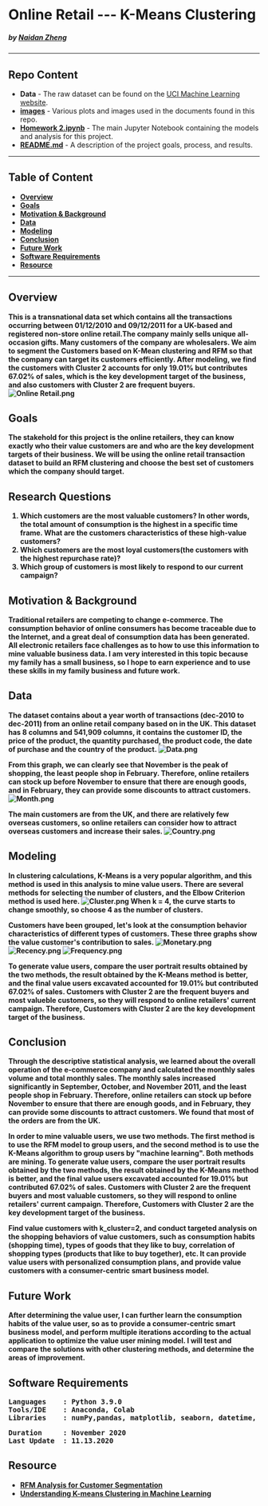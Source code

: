 # Online Retail --- K-Means Clustering

#####    by <b>[Naidan Zheng](https://github.com/Naidanzheng)</b>

---

## Repo Content
- <b>Data</b> - The raw dataset can be found on the [UCI Machine Learning website](https://archive.ics.uci.edu/ml/datasets/Online+Retail). 
- <b>[images](https://github.com/Naidanzheng/Homework-2/blob/Master/Image)</b> - Various plots and images used in the documents found in this repo.
- <b>[Homework 2.ipynb](https://github.com/Naidanzheng/Homework-2/blob/Master/DATA602%20Project%201.ipynb)</b> - The main Jupyter Notebook containing the models and analysis for this project.
- <b>[README.md](README.md)</b> - A description of the project goals, process, and results.

---


## Table of Content
- <b>[Overview](https://github.com/Naidanzheng/Homework-2/blob/Master/README.md#overview) 
- <b>[Goals](https://github.com/Naidanzheng/Homework-2/blob/Master/README.md#goals) 
- <b>[Motivation & Background](https://github.com/Naidanzheng/Homework-2/blob/Master/README.md#motivation--background) 
- <b>[Data](https://github.com/Naidanzheng/Homework-2/blob/Master/README.md#data) 
- <b>[Modeling](https://github.com/Naidanzheng/Homework-2/blob/Master/README.md#modeling) 
- <b>[Conclusion](https://github.com/Naidanzheng/Homework-2/blob/Master/README.md#conclusion) 
- <b>[Future Work](https://github.com/Naidanzheng/Homework-2/blob/Master/README.md#future-work) 
- <b>[Software Requirements](https://github.com/Naidanzheng/Homework-2/blob/Master/README.md#software-requirements) 
- <b>[Resource](https://github.com/Naidanzheng/Homework-2/blob/Master/README.md#resource) 

---
## Overview
This is a transnational data set which contains all the transactions occurring between 01/12/2010 and 09/12/2011 for a UK-based and registered non-store online retail.The company mainly sells unique all-occasion gifts. Many customers of the company are wholesalers. We aim to segment the Customers based on K-Mean clustering and RFM so that the company can target its customers efficiently. After modeling, we find the customers with Cluster 2 accounts for only 19.01% but contributes 67.02% of sales, which is the key development target of the business, and also customers with Cluster 2 are frequent buyers.
![Online Retail.png](https://github.com/Naidanzheng/Homework-2/blob/Master/Image/Online%20Retail.png)


## Goals
The stakehold for this project is the online retailers, they can know exactly who their value customers are and who are the key development targets of their business.
We will be using the online retail transaction dataset to build an RFM clustering and choose the best set of customers which the company should target.


## Research Questions
1. Which customers are the most valuable customers? In other words, the total amount of consumption is the highest in a specific time frame. What are the customers characteristics of these high-value customers?
2. Which customers are the most loyal customers(the customers with the highest repurchase rate)?
3. Which group of customers is most likely to respond to our current campaign? 

## Motivation & Background
Traditional retailers are competing to change e-commerce. The consumption behavior of online consumers has become traceable due to the Internet, and a great deal of consumption data has been generated. All electronic retailers face challenges as to how to use this information to mine valuable business data. I am very interested in this topic because my family has a small business, so I hope to earn experience and to use these skills in my family business and future work.




## Data
The dataset contains about a year worth of transactions (dec-2010 to dec-2011) from an online retail company based on in the UK.
This dataset has 8 columns and 541,909 columns, it contains the customer ID, the price of the product, the quantity purchased, the product code, the date of purchase and the country of the product.
![Data.png](https://github.com/Naidanzheng/Homework-2/blob/Master/Image/Data.png)


From this graph, we can clearly see that November is the peak of shopping, the least people shop in February.
Therefore, online retailers can stock up before November to ensure that there are enough goods, and in February, they can provide some discounts to attract customers.
![Month.png](https://github.com/Naidanzheng/Homework-2/blob/Master/Image/Month.png)


The main customers are from the UK, and there are relatively few overseas customers, so online retailers can consider how to attract overseas customers and increase their sales.
![Country.png](https://github.com/Naidanzheng/Homework-2/blob/Master/Image/Country.png)

## Modeling
In clustering calculations, K-Means is a very popular algorithm, and this method is used in this analysis to mine value users.
There are several methods for selecting the number of clusters, and the Elbow Criterion method is used here.
![Cluster.png](https://github.com/Naidanzheng/Homework-2/blob/Master/Image/Cluster.png)
When k = 4, the curve starts to change smoothly, so choose 4 as the number of clusters.

Customers have been grouped, let's look at the consumption behavior characteristics of different types of customers.
These three  graphs show the value customer's contribution to sales.
![Monetary.png](https://github.com/Naidanzheng/Homework-2/blob/Master/Image/Monetary.png)
![Recency.png](https://github.com/Naidanzheng/Homework-2/blob/Master/Image/Recency.png)
![Frequency.png](https://github.com/Naidanzheng/Homework-2/blob/Master/Image/Frequency.png)

To generate value users, compare the user portrait results obtained by the two methods, the result obtained by the K-Means method is better, and the final value users excavated accounted for 19.01% but contributed 67.02% of sales. Customers with Cluster 2 are the frequent buyers and most valueble customers, so they will respond to online retailers' current campaign. Therefore, Customers with Cluster 2 are the key development target of the business.



## Conclusion
Through the descriptive statistical analysis, we learned about the overall operation of the e-commerce company and calculated the monthly sales volume and total monthly sales. The monthly sales increased significantly in September, October, and November 2011, and the least people shop in February. Therefore, online retailers can stock up before November to ensure that there are enough goods, and in February, they can provide some discounts to attract customers. We found that most of the orders are from the UK.

In order to mine valuable users, we use two methods. The first method is to use the RFM model to group users, and the second method is to use the K-Means algorithm to group users by "machine learning". Both methods are mining. To generate value users, compare the user portrait results obtained by the two methods, the result obtained by the K-Means method is better, and the final value users excavated accounted for 19.01% but contributed 67.02% of sales. 
Customers with Cluster 2 are the frequent buyers and most valuable customers, so they will respond to online retailers' current campaign. Therefore, Customers with Cluster 2 are the key development target of the business.

Find value customers with k_cluster=2, and conduct targeted analysis on the shopping behaviors of value customers, such as consumption habits (shopping time), types of goods that they like to buy, correlation of shopping types (products that like to buy together), etc. It can provide value users with personalized consumption plans, and provide value customers with a consumer-centric smart business model.

## Future Work
After determining the value user, I can further learn the consumption habits of the value user, so as to provide a consumer-centric smart business model, and perform multiple iterations according to the actual application to optimize the value user mining model. I will test and compare the solutions with other clustering methods, and determine the areas of improvement.

## Software Requirements
<pre>
Languages    : Python 3.9.0
Tools/IDE    : Anaconda, Colab
Libraries    : numPy,pandas, matplotlib, seaborn, datetime, scikit-learn,warning 
</pre>

<pre>
Duration     : November 2020
Last Update  : 11.13.2020
</pre>


## Resource

- <b>[RFM Analysis for Customer Segmentation](https://clevertap.com/blog/rfm-analysis/)
- <b>[Understanding K-means Clustering in Machine Learning](https://towardsdatascience.com/understanding-k-means-clustering-in-machine-learning-6a6e67336aa1)
